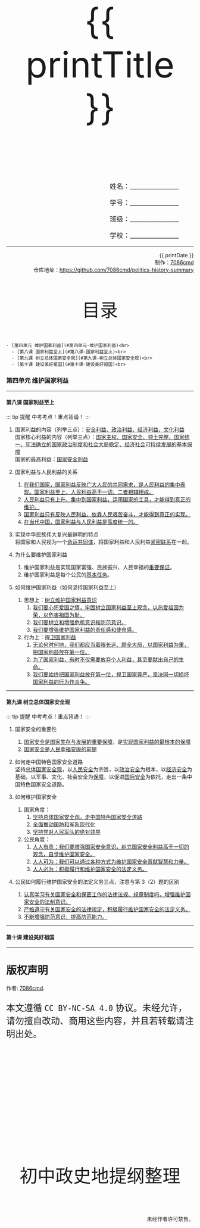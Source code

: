 
  <style>
  #title {
    padding-top: 40%;
    font-size: 96px;
    padding-bottom: 24%;
  }

  #ending {
    padding-top: 60%;
    font-size: 48px;
    padding-bottom: 12%;
  }

  .center {
    text-align: center;
  }
  .right {
    text-align: right;
  }

  #inform {
    padding-right: 8%;
    font-size: 18px;
  }

  .topic {
    padding-top: 12%;
    padding-bottom: 8%;
    font-size: 48px;
  }
</style>
<div class="center">
  <div id="title">{{ printTitle }}</div>
</div>
<div class="right">
  <p id="inform">姓名：________________</p>
  <p id="inform">学号：________________</p>
  <p id="inform">班级：________________</p>
  <p id="inform">学校：________________</p>

  <hr />
  <div>
    {{ printDate }}<br />
    制作：<a href="https://github.com/7086cmd/">7086cmd</a><br />
    仓库地址：<a href="https://github.com/7086cmd/politics-history-summary"
      >https://github.com/7086cmd/politics-history-summary</a
    >
  </div>
</div>


<div class="divider_top"></div>

<div class="divider_top"></div>

<div class="center">
  <div class="topic">目录</div>
</div>

    - [第四单元 维护国家利益](#第四单元-维护国家利益)<br>
      - [第八课 国家利益至上](#第八课-国家利益至上)<br>
      - [第九课 树立总体国家安全观](#第九课-树立总体国家安全观)<br>
      - [第十课 建设美好祖国](#第十课-建设美好祖国)<br>

<div class="divider"></div>


### 第四单元 维护国家利益

---

#### 第八课 国家利益至上

::: tip 提醒
中考考点！重点背诵！
:::

1. 国家利益的内容（列举三点）：<u>安全利益、政治利益、经济利益、文化利益</u><br>
   国家核心利益的内容（列举三点）：<u>国家主权、国家安全、领土完整、国家统一、宪法确立的国家政治制度和社会大局稳定、经济社会可持续发展的基本保障</u><br>
   国家的最高利益：<u>国家安全利益</u>

2. 国家利益与人民利益的关系

    1. <u>在我们国家，国家利益反映广大人民的共同需求，是人民利益的集中表现。国家利益至上，人民利益高于一切，二者相辅相成。</u>
    2. <u>人民利益只有上升、集中到国家利益，运用国家的工具，才能得到真正的维护。</u>
    3. <u>国家利益只有反映人民利益，依靠人民艰苦奋斗，才能得到真正的实现。</u>
    4. <u>在当代中国，国家利益与人民利益是高度统一的。</u>

3. 实现中华民族伟大复兴最鲜明的特点<br>
   将国家和人民视为一个<u>命运共同体</u>，将国家利益和人民利益<u>紧密联系</u>在一起。

4. 为什么要维护国家利益

    1. 维护国家利益是实现国家富强、民族振兴、人民幸福的<u>重要保证</u>。
    2. 维护国家利益是每个公民的<u>基本任务</u>。

5. 如何维护国家利益（如何坚持国家利益至上）
    1. 思想上：<u>树立维护国家利益意识</u>
        1. <u>我们要心怀爱国之情，牢固树立国家利益至上观念，以热爱祖国为荣，以危害祖国为耻。</u>
        2. <u>我们要树立和增强危机意识和防范意识。</u>
        3. <u>我们要增强维护国家利益的责任感和使命感。</u>
    2. 行为上：<u>捍卫国家利益</u>
        1. <u>无论何时何地，我们都应当着眼长远、顾全大局，以国家利益为重，把国家利益放在第一位。</u>
        2. <u>为了国家利益，有时不仅需要放弃个人利益，甚至要献出自己的生命。</u>
        3. <u>我们要始终把国家利益放在第一位，捍卫国家尊严，坚决同一切损坏国家利益的行为作斗争。</u>

---

#### 第九课 树立总体国家安全观

::: tip 提醒
中考考点！重点背诵！
:::

1. 国家安全的重要性

    1. <u>国家安全是国家生存与发展的重要保障</u>，是<u>实现国家利益的最根本的保障</u>
    2. <u>国家安全是人民幸福安康的前提</u>

2. 如何走中国特色国家安全道路<br>
   坚持<u>总体国家安全观</u>，以<u>人民安全</u>为宗旨，以<u>政治安全</u>为根本，以<u>经济安全</u>为基础，以军事、文化、社会安全为<u>保障</u>，以促进<u>国际安全</u>为依托，走出一条中国特色国家安全道路。

3. 如何维护国家安全

    1. 国家角度：
        1. <u>坚持总体国家安全观，走中国特色国家安全道路</u>
        2. <u>全面推动国防和军队现代化</u>
        3. <u>坚持党对人民军队的绝对领导</u>
    2. 公民角度：
        1. <u>人人有责：我们要增强国家安全意识，树立国家安全利益高于一切的观念，自觉维护国家安全。</u>
        2. <u>人人可为：我们可以通过各种方式为维护国家安全贡献智慧和力量。</u>
        3. <u>人人必为：积极履行和维护国家安全的法定义务。</u>

4. 公民如何履行维护国家安全的法定义务三点，注意与第 3（2）题的区别
    1. <u>认真学习有关国家安全和保密工作的法律法规、规章制度吗，增强维护国家安全的法制意识。</u>
    2. <u>严格遵守有关国家安全的法律规定，积极履行维护国家安全的法定义务。</u>
    3. <u>不断增强防范意识，提高防范能力。</u>

---

#### 第十课 建设美好祖国

---

<div class="divider"></div>

<div class="divider"></div>

# 版权声明

作者: [7086cmd](https://github.com/7086cmd).<br>

<p style="font-size: 24px">
本文遵循 <code>CC BY-NC-SA 4.0</code> 协议。未经允许，请勿擅自改动、商用这些内容，并且若转载请注明出处。
</p>

<script setup>
import { ref } from "vue";

const printTitle = ref(new URL(location.href).pathname === '/print' ? "政史地总资料" : document.title
.split("|")[0]
.trim());

const printDate = ref(`导出日期：${new Date().toLocaleDateString()} ${new Date().toLocaleTimeString()}`);

</script>

<div class="divider_top"></div>

<div class="center">
  <div id="ending">初中政史地提纲整理</div>
</div>

<div class="right">
  <p>未经作者许可禁售。</p>
</div>
